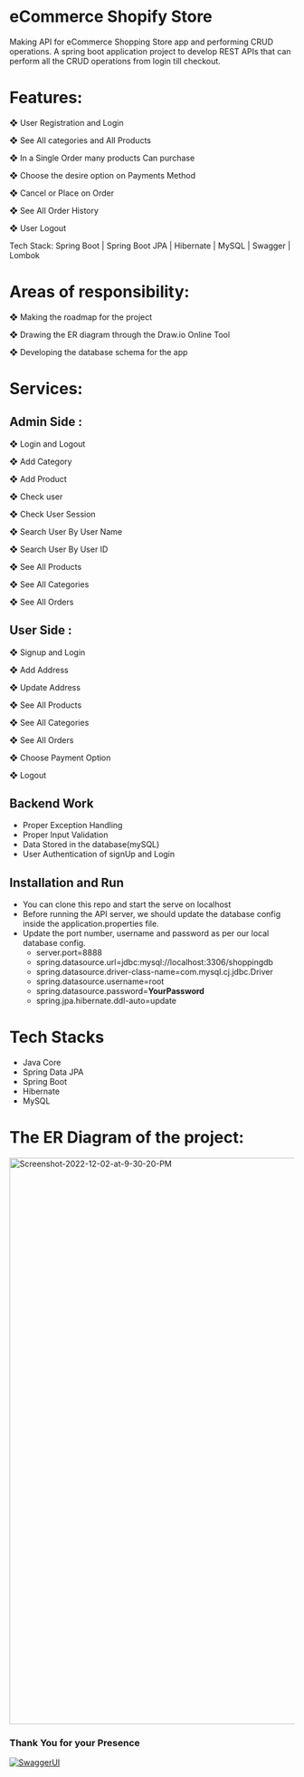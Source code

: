 # eCommerce Shopify Store

Making API for eCommerce Shopping Store app and performing CRUD operations.
A spring boot application project to develop REST APIs that can perform
all the CRUD operations from login till checkout.

# Features:

❖ User Registration and Login

❖ See All categories and All Products 

❖ In a Single Order many products Can purchase 

❖ Choose the desire option on Payments Method

❖ Cancel or Place on Order

❖ See All Order History 

❖ User Logout

Tech Stack: Spring Boot | Spring Boot JPA | Hibernate | MySQL | Swagger | Lombok

# Areas of responsibility:

❖ Making the roadmap for the project

❖ Drawing the ER diagram through the Draw.io Online Tool

❖ Developing the database schema for the app


# Services:

<h2>Admin Side : </h2>

❖ Login and Logout

❖ Add Category

❖ Add Product 

❖ Check user

❖ Check User Session

❖ Search User By User Name

❖ Search User By User ID

❖ See All Products 

❖ See All Categories 

❖ See All Orders
  
<h2>User Side :</h2>

❖ Signup and Login

❖ Add Address

❖ Update Address

❖ See All Products 

❖ See All Categories 

❖ See All Orders

❖ Choose Payment Option

❖ Logout

## Backend Work
-  Proper Exception Handling
-  Proper Input Validation
-   Data Stored in the database(mySQL)
-   User Authentication of signUp and Login

## Installation and Run
-  You can clone this repo and start the serve on localhost
-   Before running the API server, we should update the database config inside the application.properties file.
-   Update the port number, username and password as per our local database config.
    -   server.port=8888
    -   spring.datasource.url=jdbc:mysql://localhost:3306/shoppingdb
    -   spring.datasource.driver-class-name=com.mysql.cj.jdbc.Driver
    -   spring.datasource.username=root
    -   spring.datasource.password=**YourPassword**
    -   spring.jpa.hibernate.ddl-auto=update

# Tech Stacks

-   Java Core
-   Spring Data JPA
-   Spring Boot
-   Hibernate
-   MySQL


# The ER Diagram of the project:
<a href="https://ibb.co/BgZXWnS"><img style="width: 1000px;" src="https://ibb.co/J5qdn66" alt="Screenshot-2022-12-02-at-9-30-20-PM" border="0"></a>
### Thank You for your Presence
[![SwaggerUI](https://64.media.tumblr.com/d0635fa4e4bf417b33f24bd481c21f88/tumblr_ppcabrYCWy1ue08b9o1_540.gif)](https://64.media.tumblr.com/d0635fa4e4bf417b33f24bd481c21f88/tumblr_ppcabrYCWy1ue08b9o1_540.gif)
